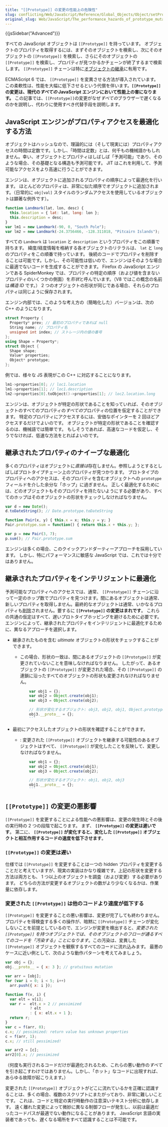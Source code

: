 ```yaml
---
title: "[[Prototype]] の変更の性能上の危険性"
slug: conflicting/Web/JavaScript/Reference/Global_Objects/Object/setPrototypeOf
original_slug: Web/JavaScript/The_performance_hazards_of_prototype_mutation
---
```


{{jsSidebar("Advanced")}}

すべての JavaScript オブジェクトは `[[Prototype]]` を持っています。 オブジェクトのプロパティを取得するには、まずそのオブジェクトを検索し、次にそのオブジェクトの `[[Prototype]]` を検索し、さらにそのオブジェクトの `[[Prototype]]` を検索し、プロパティが見つかるかチェーンが終了するまで検索します。 `[[Prototype]]` チェーンは特に[オブジェクトの継承](/ja/docs/Web/JavaScript/Inheritance_and_the_prototype_chain)に有用です。

ECMAScript 6 では、 `[[Prototype]]` を変異させる方法が導入されています。 この柔軟性は、性能を大幅に低下させるという代償を伴います。**`[[Prototype]]` の変更は、現代の*すべての* JavaScript エンジンにおいて性能上の害になります。** この記事では、`[[Prototype]]`の変更がなぜ*すべての*ブラウザーで遅くなるのかを説明し、代わりに使用すべき代替手段を説明します。

## JavaScript エンジンがプロパティアクセスを最適化する方法

オブジェクトはハッシュなので、理論的には（そして現実には）プロパティアクセスの時間は定数です。しかし、「時間は定数」とは、何千もの機械語かもしれません。幸い、オブジェクトとプロパティはしばしば「予測可能」であり、そのような場合、その基礎となる構造も予測可能です。 JIT はこれを利用して、予測可能なアクセスをより高速に行うことができます。

エンジンは、オブジェクトに追加されるプロパティの順序によって最適化を行います。 ほとんどのプロパティは、非常に似た順序でオブジェクトに追加されます。（日常的に `obj[val]` スタイルのランダムアクセスを使用しているオブジェクトは顕著な例外です）。

```js
function Landmark(lat, lon, desc) {
  this.location = { lat: lat, long: lon };
  this.description = desc;
}
var lm1 = new Landmark(-90, 0, "South Pole");
var lm2 = new Landmark(-24.3756466, -128.311018, "Pitcairn Islands");
```

すべての `Landmark` は `location` と `description` というプロパティをこの順番で持ちます。 緯度/経度情報を格納する各オブジェクトのリテラルは、 `lat` と `long` のプロパティをこの順番で持っています。 後続のコードでプロパティを削除することは可能です。しかし、その可能性は低いので、エンジンはそのような場合に最適でないコードを生成することができます。 Firefox の JavaScript エンジンである SpiderMonkey では、プロパティの特定の順序（および値を含まないプロパティのいくつかの側面）を*形状*と呼んでいます。（V8 ではこの概念の名前は*構造 ID* です。） 2 つのオブジェクトの形状が同じである場合、それらのプロパティは同じように保存されます。

エンジン内部では、このような考え方の（簡略化した）バージョンは、次の C++ のようになります。

```cpp
struct Property {
  Property* prev; // 最初のプロパティであれば null
  String name; // プロパティ名
  unsigned int index; // ストレージ内の値の番号
};
using Shape = Property*;
struct Object {
  Shape shape;
  Value* properties;
  Object* prototype;
};
```

例では、様々な JS 表現がこの C++ に対応することになります。

```cpp
lm1->properties[0]; // loc1.location
lm1->properties[1]; // loc1.description
lm2->properties[0].toObject()->properties[1]; // loc2.location.long
```

エンジンは、オブジェクトが特定の形状であることを知っていれば、そのオブジェクトのすべてのプロパティの*すべての*プロパティの位置を仮定することができます。 特定のプロパティにアクセスするには、安価なポインターを 2 回ほどアクセスするだけでよいのです。 オブジェクトが特定の形状であることを確認するのは、機械語では簡単です。 もしそうであれば、高速なコードを仮定し、そうでなければ、低速な方法をとればよいのです。

## 継承されたプロパティのナイーブな最適化

多くのプロパティはオブジェクトに*直接は*存在しません。参照しようとするとしばしばプロトタイプチェーン上のプロパティが見つかります。 プロトタイプのプロパティへのアクセスは、そのプロパティを含むオブジェクトへの `prototype` フィールドを介した余分な「ホップ」に過ぎません。 正しく最適化するためには、どのオブジェクトもそのプロパティを持たないようにする必要があり、すべてのホップはそのオブジェクトの形状をチェックしなければなりません。

```js
var d = new Date();
d.toDateString(); // Date.prototype.toDateString

function Pair(x, y) { this.x = x; this.y = y; }
Pair.prototype.sum = function() { return this.x + this.y; };

var p = new Pair(3, 7);
p.sum(); // Pair.prototype.sum
```

エンジンは多くの場合、このクイックアンドダーティーアプローチを採用しています。 しかし、特にパフォーマンスに敏感な JavaScript では、これでは十分ではありません。

## 継承されたプロパティをインテリジェントに最適化

予測可能なプロパティへのアクセスでは、通常、 `[[Prototype]]` チェーンに沿って一定のホップ数でプロパティを見つけます。間にあるオブジェクトは通常、新しいプロパティを取得しません。最終的なオブジェクトは通常、いかなるプロパティも[削除](/ja/docs/Web/JavaScript/Reference/Operators/delete)されません。要するに **`[[Prototype]]` の変更はまれです**。 これらの共通の仮定はすべて、遅いプロトタイプホッピングを避けるために必要です。エンジンによって、継承されたプロパティをインテリジェントに最適化するために、異なるアプローチを選択します。

- 継承されたものを含む _ultimate_ オブジェクトの形状をチェックすることができます。

  - この場合、形状の一致は、間にあるオブジェクトの `[[Prototype]]` が変更されていないことを意味しなければなりません。 したがって、あるオブジェクトの `[[Prototype]]` が変更された場合、その `[[Prototype]]` の連鎖に沿ったすべてのオブジェクトの形状も変更されなければなりません。

    ```js
        var obj1 = {};
        var obj2 = Object.create(obj1);
        var obj3 = Object.create(obj2);

        // 形状が変化するオブジェクト: obj3, obj2, obj1, Object.prototype
        obj3.__proto__ = {};
        ```

- 最初にアクセスしたオブジェクトの形状を確認することができます。

  - : 変更された `[[Prototype]]` オブジェクトを継承する可能性のあるオブジェクトはすべて、 `[[Prototype]]` が変化したことを反映して、変更しなければなりません。

    ```js
        var obj1 = {};
        var obj2 = Object.create(obj1);
        var obj3 = Object.create(obj2);

        // 形状が変化するオブジェクト: obj1, obj2, obj3
        obj1.__proto__ = {};
        ```

## `[[Prototype]]` の変更の悪影響

`[[Prototype]]` を変更することによる性能への悪影響は、変更の発生時とその後の実行時の 2 つの段階で起こります。 まず、 **`[[Prototype]]` の変更は遅いです**。 第二に、 **`[[Prototype]]` が変化すると、変化した `[[Prototype]]` オブジェクトと相互作用するコードの速度を低下させます**。

### `[[Prototype]]` の変更は遅い

仕様では `[[Prototype]]` を変更することは一つの hidden プロパティを変更することだと考えていますが、現実の実装はかなり複雑です。上記の形状を変更する方法は両方とも、 1 つ以上のオブジェクトを調査（および変更）する必要があります。 どちらの方法が変更するオブジェクトの数がより少なくなるかは、作業量に依存します。

### 変更された `[[Prototype]]` は他のコードより速度が低下する

`[[Prototype]]` を変更することの悪い影響は、変更が完了しても終わりません。プロパティを得検査する多くの操作が、暗黙に `[[Prototype]]` チェーンが変化しないことを前提としているので、エンジンが変更を検出すると、*変更された `[[Prototype]]` を持つオブジェクトでは、そのオブジェクトのフローが通るすべてのコードを「汚染する」ことになります*。この汚染は、変異した `[[Prototype]]` オブジェクトを観察するすべてのコードに流れ込みます。 最悪のケースに近い例として、次のような動作パターンを考えてみましょう。

```js
var obj = {};
obj.__proto__ = { x: 3 }; // gratuitous mutation

var arr = [obj];
for (var i = 0; i < 5; i++)
  arr.push({ x: i });

function f(v, i) {
  var elt = v[i];
  var r =  elt.x > 2 // pessimized
           ? elt
           : { x: elt.x + 1 };
  return r;
}
var c = f(arr, 0);
c.x; // pessimized: return value has unknown properties
c = f(arr, 1);
c.x; // still pessimized!

var arr2 = [c];
arr2[0].x; // pessimized
```

（何度も実行されるコードだけが最適化されるため、これらの悪い動作の*すべて*を引き起こすわけではありません。しかし、「ホット」なコードに出現すれば、あらゆる故障が起こりえます。）

変更された `[[Prototype]]` オブジェクトがどこに流れているかを正確に認識することは、多くの場合、複数のスクリプトにまたがっており、非常に難しいことです。 これは、コードと特定の実行時動作の注意深いテキスト分析に依存します。 遠く離れた変更によって微妙に異なる制御フローが発生し、以前は最適だったコードパスが最適でない動作になることがあります。 JavaScript 言語の実装者であっても、遅くなる場所をすべて認識することは不可能です。
